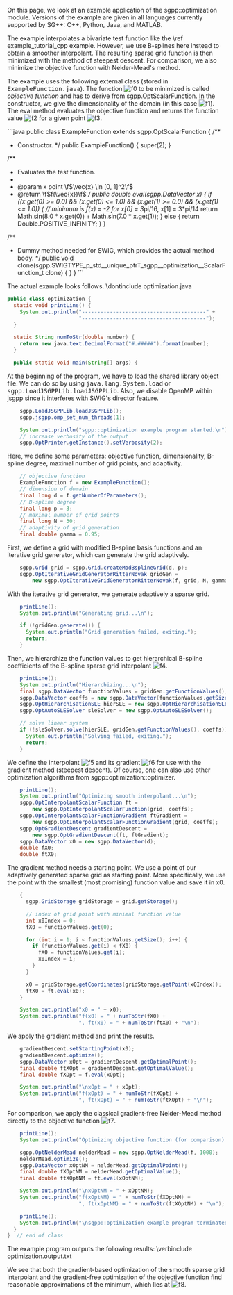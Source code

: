 On this page, we look at an example application of the sgpp::optimization module.
Versions of the example are given in all languages
currently supported by SG++: C++, Python, Java, and MATLAB.

The example interpolates a bivariate test function like the \ref example_tutorial_cpp example.
However, we use B-splines here instead to obtain a smoother interpolant.
The resulting sparse grid function is then minimized with the method of steepest descent.
For comparison, we also minimize the objective function with Nelder-Mead's method.

The example uses the following external class (stored in <tt>ExampleFunction.java</tt>).
The function ![f0] to be minimized
is called <i>objective function</i> and has to derive from sgpp.OptScalarFunction.
In the constructor, we give the dimensionality of the domain
(in this case ![f1]).
The eval method evaluates the objective function and returns the function
value ![f2] for a given point ![f3].

´´´java
public class ExampleFunction extends sgpp.OptScalarFunction {
  /**
   * Constructor.
   */
  public ExampleFunction() {
    super(2);
  }

  /**
   * Evaluates the test function.
   *
   * @param x     point \f$\vec{x} \in [0, 1]^2\f$
   * @return      \f$f(\vec{x})\f$
   */
  public double eval(sgpp.DataVector x) {
    if ((x.get(0) >= 0.0) && (x.get(0) <= 1.0) &&
        (x.get(1) >= 0.0) && (x.get(1) <= 1.0)) {
      // minimum is f(x) = -2 for x[0] = 3*pi/16, x[1] = 3*pi/14
      return Math.sin(8.0 * x.get(0)) + Math.sin(7.0 * x.get(1));
    } else {
      return Double.POSITIVE_INFINITY;
    }
  }

  /**
   * Dummy method needed for SWIG, which provides the actual method body.
   */
  public void clone(sgpp.SWIGTYPE_p_std__unique_ptrT_sgpp__optimization__ScalarFunction_t clone) {
  }
}
´´´

The actual example looks follows.
\dontinclude optimization.java

```java
public class optimization {
  static void printLine() {
    System.out.println("----------------------------------------" +
                       "----------------------------------------");
  }

  static String numToStr(double number) {
    return new java.text.DecimalFormat("#.#####").format(number);
  }

  public static void main(String[] args) {
```

At the beginning of the program, we have to load the shared library object file.
We can do so by using <tt>java.lang.System.load</tt> or
<tt>sgpp.LoadJSGPPLib.loadJSGPPLib</tt>.
Also, we disable OpenMP within jsgpp since it interferes with SWIG's director feature.

```java
    sgpp.LoadJSGPPLib.loadJSGPPLib();
    sgpp.jsgpp.omp_set_num_threads(1);

    System.out.println("sgpp::optimization example program started.\n");
    // increase verbosity of the output
    sgpp.OptPrinter.getInstance().setVerbosity(2);
```

Here, we define some parameters: objective function, dimensionality,
B-spline degree, maximal number of grid points, and adaptivity.

```java
    // objective function
    ExampleFunction f = new ExampleFunction();
    // dimension of domain
    final long d = f.getNumberOfParameters();
    // B-spline degree
    final long p = 3;
    // maximal number of grid points
    final long N = 30;
    // adaptivity of grid generation
    final double gamma = 0.95;
```

First, we define a grid with modified B-spline basis functions and
an iterative grid generator, which can generate the grid adaptively.

```java
    sgpp.Grid grid = sgpp.Grid.createModBsplineGrid(d, p);
    sgpp.OptIterativeGridGeneratorRitterNovak gridGen =
        new sgpp.OptIterativeGridGeneratorRitterNovak(f, grid, N, gamma);
```

With the iterative grid generator, we generate adaptively a sparse grid.

```java
    printLine();
    System.out.println("Generating grid...\n");

    if (!gridGen.generate()) {
      System.out.println("Grid generation failed, exiting.");
      return;
    }
```

Then, we hierarchize the function values to get hierarchical B-spline
coefficients of the B-spline sparse grid interpolant
![f4].

```java
    printLine();
    System.out.println("Hierarchizing...\n");
    final sgpp.DataVector functionValues = gridGen.getFunctionValues();
    sgpp.DataVector coeffs = new sgpp.DataVector(functionValues.getSize());
    sgpp.OptHierarchisationSLE hierSLE = new sgpp.OptHierarchisationSLE(grid);
    sgpp.OptAutoSLESolver sleSolver = new sgpp.OptAutoSLESolver();

    // solve linear system
    if (!sleSolver.solve(hierSLE, gridGen.getFunctionValues(), coeffs)) {
      System.out.println("Solving failed, exiting.");
      return;
    }
```

We define the interpolant ![f5] and its gradient
![f6] for use with the gradient method (steepest descent).
Of course, one can also use other optimization algorithms from
sgpp::optimization::optimizer.

```java
    printLine();
    System.out.println("Optimizing smooth interpolant...\n");
    sgpp.OptInterpolantScalarFunction ft =
        new sgpp.OptInterpolantScalarFunction(grid, coeffs);
    sgpp.OptInterpolantScalarFunctionGradient ftGradient =
        new sgpp.OptInterpolantScalarFunctionGradient(grid, coeffs);
    sgpp.OptGradientDescent gradientDescent =
        new sgpp.OptGradientDescent(ft, ftGradient);
    sgpp.DataVector x0 = new sgpp.DataVector(d);
    double fX0;
    double ftX0;
```

The gradient method needs a starting point.
We use a point of our adaptively generated sparse grid as starting point.
More specifically, we use the point with the smallest
(most promising) function value and save it in x0.

```java
    {
      sgpp.GridStorage gridStorage = grid.getStorage();

      // index of grid point with minimal function value
      int x0Index = 0;
      fX0 = functionValues.get(0);

      for (int i = 1; i < functionValues.getSize(); i++) {
        if (functionValues.get(i) < fX0) {
          fX0 = functionValues.get(i);
          x0Index = i;
        }
      }

      x0 = gridStorage.getCoordinates(gridStorage.getPoint(x0Index));
      ftX0 = ft.eval(x0);
    }

    System.out.println("x0 = " + x0);
    System.out.println("f(x0) = " + numToStr(fX0) +
                       ", ft(x0) = " + numToStr(ftX0) + "\n");
```

We apply the gradient method and print the results.

```java
    gradientDescent.setStartingPoint(x0);
    gradientDescent.optimize();
    sgpp.DataVector xOpt = gradientDescent.getOptimalPoint();
    final double ftXOpt = gradientDescent.getOptimalValue();
    final double fXOpt = f.eval(xOpt);

    System.out.println("\nxOpt = " + xOpt);
    System.out.println("f(xOpt) = " + numToStr(fXOpt) +
                       ", ft(xOpt) = " + numToStr(ftXOpt) + "\n");
```

For comparison, we apply the classical gradient-free Nelder-Mead method
directly to the objective function ![f7].

```java
    printLine();
    System.out.println("Optimizing objective function (for comparison)...\n");

    sgpp.OptNelderMead nelderMead = new sgpp.OptNelderMead(f, 1000);
    nelderMead.optimize();
    sgpp.DataVector xOptNM = nelderMead.getOptimalPoint();
    final double fXOptNM = nelderMead.getOptimalValue();
    final double ftXOptNM = ft.eval(xOptNM);

    System.out.println("\nxOptNM = " + xOptNM);
    System.out.println("f(xOptNM) = " + numToStr(fXOptNM) +
                       ", ft(xOptNM) = " + numToStr(ftXOptNM) + "\n");

    printLine();
    System.out.println("\nsgpp::optimization example program terminated.");
  }
}  // end of class
```

The example program outputs the following results:
\verbinclude optimization.output.txt

We see that both the gradient-based optimization of the smooth sparse grid
interpolant and the gradient-free optimization of the objective function
find reasonable approximations of the minimum, which lies at
![f8].

[f0]: http://chart.apis.google.com/chart?cht=tx&chl=f:%20%5B0%2C%201%5D%5Ed%20%5Cto%20%5Cmathbb%7BR%7D
[f1]: http://chart.apis.google.com/chart?cht=tx&chl=d%20%3D%202
[f2]: http://chart.apis.google.com/chart?cht=tx&chl=f%28%5Cvec%7Bx%7D%29
[f3]: http://chart.apis.google.com/chart?cht=tx&chl=%5Cvec%7Bx%7D%20%5Cin%20%5B0%2C%201%5D%5Ed
[f4]: http://chart.apis.google.com/chart?cht=tx&chl=%5Ctilde%7Bf%7D:%20%5B0%2C%201%5D%5Ed%20%5Cto%20%5Cmathbb%7BR%7D
[f5]: http://chart.apis.google.com/chart?cht=tx&chl=%5Ctilde%7Bf%7D
[f6]: http://chart.apis.google.com/chart?cht=tx&chl=%5Cnabla%5Ctilde%7Bf%7D
[f7]: http://chart.apis.google.com/chart?cht=tx&chl=f
[f8]: http://chart.apis.google.com/chart?cht=tx&chl=%283%5Cpi/16%2C%203%5Cpi/14%29%20%5Capprox%20%280.58904862%2C%200.67319843%29